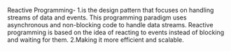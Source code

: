 Reactive Programming-
1.is the design pattern that focuses on handling streams of data and events. This programming paradigm uses asynchronous and non-blocking code to handle
data streams. Reactive programming is based on the idea of reacting to events instead of blocking and waiting for them.
2.Making it more efficient and scalable.
  
